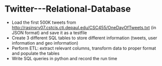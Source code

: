 # Twitter---Relational-Database
- Load the first 500K tweets from http://rasinsrv07.cstcis.cti.depaul.edu/CSC455/OneDayOfTweets.txt (in JSON format) and save it as a testfile
- Create 3 different SQL tables to store different information (tweets, user information and geo information)
- Perform ETL: extract relevant columns, transform data to proper format and populate the tables
- Write SQL queries in python and record the run time
